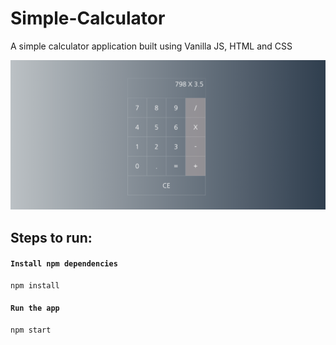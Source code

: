 # Simple-Calculator
A simple calculator application built using Vanilla JS, HTML and CSS

![Desktop view](./images/CalculatorDesktop.png)

## Steps to run:

#### `Install npm dependencies`

    npm install

#### `Run the app`

    npm start
